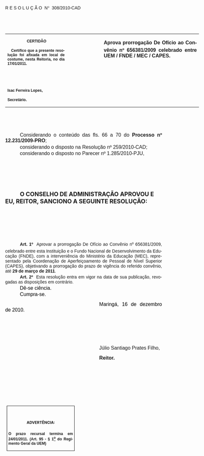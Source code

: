 <body lang=PT-BR link=blue vlink=purple style='tab-interval:35.4pt'>

<div class=Section1>

<p class=MsoTitle><span style='font-size:11.0pt;font-family:Arial;mso-no-proof:
yes'><o:p>&nbsp;</o:p></span></p>

<p class=MsoTitle><span style='font-family:Arial;mso-bidi-font-family:"Times New Roman";
mso-no-proof:yes'>R E S O L U Ç Ã O<span style='mso-spacerun:yes'>  </span>N</span><span
style='font-family:Symbol;mso-ascii-font-family:Arial;mso-hansi-font-family:
Arial;mso-char-type:symbol;mso-symbol-font-family:Symbol;mso-no-proof:yes'><span
style='mso-char-type:symbol;mso-symbol-font-family:Symbol'>°</span></span><span
style='font-family:Arial;mso-bidi-font-family:"Times New Roman";mso-no-proof:
yes'><span style='mso-spacerun:yes'>  </span>308/2010-CAD<o:p></o:p></span></p>

<p class=BodyText21><span style='font-size:10.0pt;font-family:Arial;mso-bidi-font-family:
"Times New Roman";mso-no-proof:yes'><o:p>&nbsp;</o:p></span></p>

<p class=BodyText21><span style='font-size:10.0pt;font-family:Arial;mso-bidi-font-family:
"Times New Roman";mso-no-proof:yes'><o:p>&nbsp;</o:p></span></p>

<table class=MsoNormalTable border=0 cellspacing=0 cellpadding=0 width=623
 style='width:467.4pt;border-collapse:collapse;mso-padding-alt:0cm 5.4pt 0cm 5.4pt'>
 <tr style='mso-yfti-irow:0;mso-yfti-firstrow:yes;mso-yfti-lastrow:yes'>
  <td width=196 valign=top style='width:147.15pt;padding:0cm 5.4pt 0cm 5.4pt'>
  <p class=MsoNormal align=center style='text-align:center'><b
  style='mso-bidi-font-weight:normal'><span style='font-size:9.0pt;mso-bidi-font-size:
  10.0pt;font-family:Arial;mso-bidi-font-family:"Times New Roman";mso-no-proof:
  yes'><span style='mso-spacerun:yes'> </span>CERTIDÃO<o:p></o:p></span></b></p>
  <p class=MsoNormal style='text-align:justify'><b style='mso-bidi-font-weight:
  normal'><span style='font-size:9.0pt;mso-bidi-font-size:10.0pt;font-family:
  Arial;mso-bidi-font-family:"Times New Roman";mso-no-proof:yes'><span
  style='mso-spacerun:yes'>   </span>Certifico que a presente resolução foi
  afixada em local de costume, nesta Reitoria, no dia 17/01/2011.<o:p></o:p></span></b></p>
  <p class=MsoNormal><b style='mso-bidi-font-weight:normal'><span
  style='font-size:8.0pt;font-family:Arial;mso-bidi-font-family:"Times New Roman";
  mso-no-proof:yes'><o:p>&nbsp;</o:p></span></b></p>
  <p class=MsoNormal><b style='mso-bidi-font-weight:normal'><span
  style='font-size:8.0pt;font-family:Arial;mso-bidi-font-family:"Times New Roman";
  mso-no-proof:yes'><o:p>&nbsp;</o:p></span></b></p>
  <p class=MsoNormal><b style='mso-bidi-font-weight:normal'><span
  style='font-size:9.0pt;mso-bidi-font-size:10.0pt;font-family:Arial;
  mso-bidi-font-family:"Times New Roman";mso-no-proof:yes'>Isac Ferreira Lopes,<o:p></o:p></span></b></p>
  <p class=MsoNormal><b style='mso-bidi-font-weight:normal'><span
  style='font-size:9.0pt;mso-bidi-font-size:10.0pt;font-family:Arial;
  mso-bidi-font-family:"Times New Roman";mso-no-proof:yes'>Secretário.<o:p></o:p></span></b></p>
  </td>
  <td width=107 valign=top style='width:80.25pt;padding:0cm 5.4pt 0cm 5.4pt'>
  <p class=MsoNormal style='margin-right:-5.4pt'><b><span style='font-size:
  12.0pt;mso-bidi-font-size:10.0pt;font-family:Arial;mso-bidi-font-family:"Times New Roman";
  mso-no-proof:yes'><o:p>&nbsp;</o:p></span></b></p>
  </td>
  <td width=320 valign=top style='width:240.0pt;padding:0cm 5.4pt 0cm 5.4pt'>
  <p class=MsoNormal style='text-align:justify'><b><span style='font-size:12.0pt;
  font-family:Arial;mso-bidi-font-family:"Times New Roman";mso-no-proof:yes'>Aprova
  prorrogação De Ofício ao Convênio nº 656381/2009 celebrado entre UEM / FNDE
  / MEC / CAPES.<o:p></o:p></span></b></p>
  </td>
 </tr>
</table>

<p class=MsoNormal style='text-align:justify;text-indent:35.45pt'><span
style='font-size:12.0pt;mso-bidi-font-size:10.0pt;font-family:Arial;mso-bidi-font-family:
"Times New Roman";mso-no-proof:yes'><o:p>&nbsp;</o:p></span></p>

<p class=MsoNormal style='text-align:justify;text-indent:35.45pt'><span
style='font-size:12.0pt;mso-bidi-font-size:10.0pt;font-family:Arial;mso-bidi-font-family:
"Times New Roman";mso-no-proof:yes'><o:p>&nbsp;</o:p></span></p>

<p class=MsoNormal style='margin-top:2.0pt;margin-right:0cm;margin-bottom:2.0pt;
margin-left:0cm;text-align:justify;text-indent:35.45pt'><span style='font-size:
12.0pt;mso-bidi-font-size:10.0pt;font-family:Arial;mso-bidi-font-family:"Times New Roman";
mso-no-proof:yes'>Considerando o conteúdo das fls. <st1:metricconverter
ProductID="66 a" w:st="on">66 a</st1:metricconverter> 70 do <b
style='mso-bidi-font-weight:normal'>Processo nº 12.231/2009-PRO</b>;<o:p></o:p></span></p>

<p class=MsoNormal style='margin-top:2.0pt;margin-right:0cm;margin-bottom:2.0pt;
margin-left:0cm;text-align:justify;text-indent:35.45pt'><span style='font-size:
12.0pt;font-family:Arial;mso-bidi-font-family:"Times New Roman";mso-no-proof:
yes'>considerando o disposto na Resolução nº 259/2010-CAD;<o:p></o:p></span></p>

<p class=MsoNormal style='margin-top:2.0pt;margin-right:0cm;margin-bottom:2.0pt;
margin-left:0cm;text-align:justify;text-indent:35.45pt'><span style='font-size:
12.0pt;font-family:Arial;mso-bidi-font-family:"Times New Roman";mso-no-proof:
yes'>considerando o disposto no Parecer nº 1.285/2010-PJU,<o:p></o:p></span></p>

<p class=MsoNormal style='text-align:justify;text-indent:35.45pt'><span
style='font-size:12.0pt;font-family:Arial;mso-bidi-font-family:"Times New Roman";
mso-no-proof:yes'><o:p>&nbsp;</o:p></span></p>

<p class=MsoNormal style='text-align:justify;text-indent:35.45pt'><span
style='font-size:12.0pt;font-family:Arial;mso-bidi-font-family:"Times New Roman";
mso-no-proof:yes'><o:p>&nbsp;</o:p></span></p>

<p class=MsoNormal style='text-align:justify;text-indent:35.45pt'><span
style='font-size:12.0pt;font-family:Arial;mso-bidi-font-family:"Times New Roman";
mso-no-proof:yes'><o:p>&nbsp;</o:p></span></p>

<p class=MsoBodyTextIndent style='text-indent:35.45pt'><b style='mso-bidi-font-weight:
normal'><span style='font-size:14.0pt;mso-no-proof:yes'>O CONSELHO DE
ADMINISTRAÇÃO APROVOU E EU, REITOR, SANCIONO A SEGUINTE RESOLUÇÃO:<o:p></o:p></span></b></p>

<p class=MsoBodyTextIndent style='text-indent:35.45pt'><span style='font-size:
12.0pt;mso-no-proof:yes'><o:p>&nbsp;</o:p></span></p>

<p class=MsoBodyTextIndent style='text-indent:35.45pt'><span style='font-size:
12.0pt;mso-no-proof:yes'><o:p>&nbsp;</o:p></span></p>

<p class=MsoBodyTextIndent style='text-indent:35.45pt'><span style='font-size:
12.0pt;mso-no-proof:yes'><o:p>&nbsp;</o:p></span></p>

<p style='margin-top:2.0pt;margin-right:0cm;margin-bottom:2.0pt;margin-left:
0cm;text-align:justify;text-indent:35.45pt'><b style='mso-bidi-font-weight:
normal'><span style='font-family:Arial;mso-fareast-font-family:"Arial Unicode MS";
mso-bidi-font-family:"Times New Roman";mso-no-proof:yes'>Art.&nbsp;1º&nbsp;&nbsp;</span></b><span
style='font-family:Arial;mso-fareast-font-family:"Arial Unicode MS";mso-bidi-font-family:
"Times New Roman";mso-no-proof:yes'>Aprovar a prorrogação De Ofício ao
Convênio nº 656381/2009, celebrado entre esta Instituição<b style='mso-bidi-font-weight:
normal'> </b></span><span style='mso-bidi-font-size:12.0pt;font-family:Arial;
mso-bidi-font-family:"Times New Roman";mso-bidi-font-weight:bold'>e o Fundo
Nacional de Desenvolvimento da Educação (FNDE), com a interveniência do
Ministério da Educação (MEC), representado pela Coordenação de Aperfeiçoamento
de Pessoal de Nível Superior (CAPES), objetivando a prorrogação do prazo de
vigência do referido convênio, até <b>29 de março de 2011</b>.<span
style='mso-no-proof:yes'><o:p></o:p></span></span></p>

<p style='margin-top:2.0pt;margin-right:0cm;margin-bottom:2.0pt;margin-left:
0cm;text-align:justify;text-indent:35.45pt'><b style='mso-bidi-font-weight:
normal'><span style='font-family:Arial;mso-fareast-font-family:"Arial Unicode MS";
mso-bidi-font-family:"Times New Roman";mso-no-proof:yes'>Art.&nbsp;2º&nbsp;&nbsp;</span></b><span
style='font-family:Arial;mso-bidi-font-family:"Times New Roman";mso-no-proof:
yes'>Esta resolução entra em vigor na data de sua publicação, revogadas as
disposições em contrário.</span><span style='font-family:Arial;mso-fareast-font-family:
"Arial Unicode MS";mso-bidi-font-family:"Times New Roman";letter-spacing:-.2pt;
mso-no-proof:yes'><o:p></o:p></span></p>

<p class=MsoNormal style='margin-top:2.0pt;margin-right:0cm;margin-bottom:2.0pt;
margin-left:0cm;text-align:justify;text-indent:35.45pt'><span style='font-size:
12.0pt;font-family:Arial;color:black;mso-no-proof:yes'>Dê-se ciência.<o:p></o:p></span></p>

<p class=MsoNormal style='margin-top:2.0pt;margin-right:0cm;margin-bottom:2.0pt;
margin-left:0cm;text-align:justify;text-indent:35.45pt'><span style='font-size:
12.0pt;font-family:Arial;color:black;mso-no-proof:yes'>Cumpra-se.<o:p></o:p></span></p>

<p class=MsoNormal style='text-align:justify;text-indent:8.0cm'><span
style='font-size:12.0pt;font-family:Arial;color:black;mso-no-proof:yes'>Maringá,
16 de dezembro de 2010.<o:p></o:p></span></p>

<p class=MsoNormal style='text-align:justify;text-indent:8.0cm'><span
style='font-family:Arial;mso-bidi-font-family:"Times New Roman";mso-no-proof:
yes'><o:p>&nbsp;</o:p></span></p>

<p class=MsoNormal style='text-align:justify;text-indent:8.0cm'><span
style='font-family:Arial;mso-bidi-font-family:"Times New Roman";mso-no-proof:
yes'><o:p>&nbsp;</o:p></span></p>

<p class=MsoNormal style='text-align:justify;text-indent:8.0cm'><span
style='font-family:Arial;mso-bidi-font-family:"Times New Roman";mso-no-proof:
yes'><o:p>&nbsp;</o:p></span></p>

<p class=MsoNormal style='text-align:justify;text-indent:8.0cm'><span
style='font-size:12.0pt;font-family:Arial;mso-bidi-font-family:"Times New Roman";
mso-no-proof:yes'>Júlio Santiago Prates Filho,<o:p></o:p></span></p>

<p class=MsoNormal style='text-align:justify;text-indent:8.0cm;tab-stops:8.0cm 276.45pt'><b
style='mso-bidi-font-weight:normal'><span style='font-size:12.0pt;font-family:
Arial;mso-bidi-font-family:"Times New Roman";mso-no-proof:yes'>Reitor.<o:p></o:p></span></b></p>

<p class=MsoNormal style='text-align:justify;text-indent:8.0cm;tab-stops:8.0cm 276.45pt'><b
style='mso-bidi-font-weight:normal'><span style='font-size:12.0pt;font-family:
Arial;mso-bidi-font-family:"Times New Roman";mso-no-proof:yes'><o:p>&nbsp;</o:p></span></b></p>

<p class=MsoNormal style='text-align:justify;text-indent:8.0cm;tab-stops:8.0cm 276.45pt'><b
style='mso-bidi-font-weight:normal'><span style='font-size:12.0pt;font-family:
Arial;mso-bidi-font-family:"Times New Roman";mso-no-proof:yes'><o:p>&nbsp;</o:p></span></b></p>

<p class=MsoNormal style='text-align:justify;text-indent:8.0cm;tab-stops:8.0cm 276.45pt'><b
style='mso-bidi-font-weight:normal'><span style='font-size:12.0pt;font-family:
Arial;mso-bidi-font-family:"Times New Roman";mso-no-proof:yes'><o:p>&nbsp;</o:p></span></b></p>

<p class=MsoNormal style='text-align:justify;text-indent:8.0cm;tab-stops:8.0cm 276.45pt'><b
style='mso-bidi-font-weight:normal'><span style='font-size:12.0pt;font-family:
Arial;mso-bidi-font-family:"Times New Roman";mso-no-proof:yes'><o:p>&nbsp;</o:p></span></b></p>

<table class=MsoNormalTable border=1 cellspacing=0 cellpadding=0
 style='margin-left:3.5pt;border-collapse:collapse;border:none;mso-border-alt:
 solid windowtext .5pt;mso-padding-alt:0cm 3.5pt 0cm 3.5pt;mso-border-insideh:
 .5pt solid windowtext;mso-border-insidev:.5pt solid windowtext'>
 <tr style='mso-yfti-irow:0;mso-yfti-firstrow:yes;mso-yfti-lastrow:yes'>
  <td width=207 valign=top style='width:155.6pt;border:solid windowtext 1.0pt;
  mso-border-alt:solid windowtext .5pt;padding:0cm 3.5pt 0cm 3.5pt'>
  <h1 align=center style='text-align:center'><span style='font-size:9.0pt;
  mso-bidi-font-size:10.0pt;mso-no-proof:yes'>ADVERTÊNCIA:<o:p></o:p></span></h1>
  <p class=MsoNormal style='text-align:justify'><b style='mso-bidi-font-weight:
  normal'><span style='font-size:9.0pt;mso-bidi-font-size:10.0pt;font-family:
  Arial;mso-bidi-font-family:"Times New Roman";mso-no-proof:yes'>O prazo
  recursal termina em 24/01/2011. (Art. 95 - § 1<u><sup>o</sup></u> do
  Regimento Geral da UEM)</span></b><span style='font-size:9.0pt;mso-bidi-font-size:
  10.0pt;font-family:Arial;mso-bidi-font-family:"Times New Roman";mso-no-proof:
  yes'><o:p></o:p></span></p>
  </td>
 </tr>
</table>

<p class=MsoNormal style='text-align:justify;text-indent:10.0cm'><span
style='mso-no-proof:yes'><o:p>&nbsp;</o:p></span></p>

</div>

</body>
